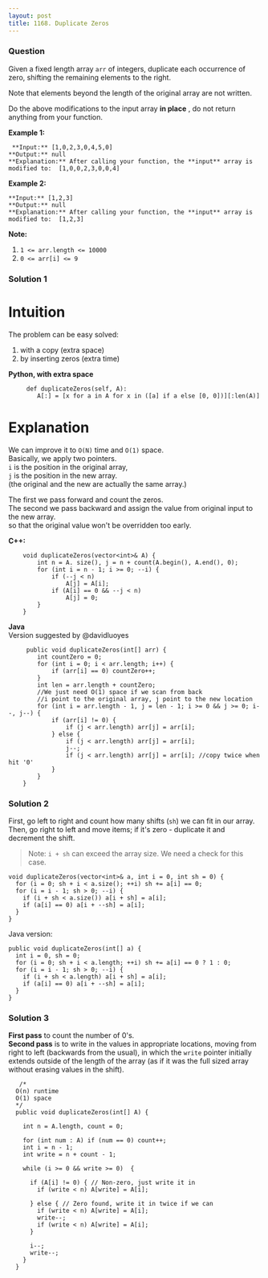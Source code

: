 ```yaml
---
layout: post
title: 1168. Duplicate Zeros
---
```

### Question
Given a fixed length array `arr` of integers, duplicate each occurrence of
zero, shifting the remaining elements to the right.

Note that elements beyond the length of the original array are not written.

Do the above modifications to the input array **in place** , do not return
anything from your function.



 **Example 1:**

    
    
     **Input:** [1,0,2,3,0,4,5,0]
    **Output:** null
    **Explanation:** After calling your function, the **input** array is modified to:  [1,0,0,2,3,0,0,4]
    

**Example 2:**

    
    
    **Input:** [1,2,3]
    **Output:** null
    **Explanation:** After calling your function, the **input** array is modified to:  [1,2,3]
    



 **Note:**

  1. `1 <= arr.length <= 10000`
  2. `0 <= arr[i] <= 9`

### Solution 1
#  **Intuition**

The problem can be easy solved:

  1. with a copy (extra space)
  2. by inserting zeros (extra time)  
  

 **Python, with extra space**

    
    
         def duplicateZeros(self, A):
            A[:] = [x for a in A for x in ([a] if a else [0, 0])][:len(A)]
    

  

# **Explanation**

We can improve it to `O(N)` time and `O(1)` space.  
Basically, we apply two pointers.  
`i` is the position in the original array,  
`j` is the position in the new array.  
(the original and the new are actually the same array.)

The first we pass forward and count the zeros.  
The second we pass backward and assign the value from original input to the
new array.  
so that the original value won't be overridden too early.  
  

**C++:**

    
    
        void duplicateZeros(vector<int>& A) {
            int n = A. size(), j = n + count(A.begin(), A.end(), 0);
            for (int i = n - 1; i >= 0; --i) {
                if (--j < n)
                    A[j] = A[i];
                if (A[i] == 0 && --j < n)
                    A[j] = 0;
            }
        }
    

**Java**  
Version suggested by @davidluoyes

    
    
         public void duplicateZeros(int[] arr) {
            int countZero = 0;
            for (int i = 0; i < arr.length; i++) {
                if (arr[i] == 0) countZero++;
            }
            int len = arr.length + countZero;
            //We just need O(1) space if we scan from back
            //i point to the original array, j point to the new location
            for (int i = arr.length - 1, j = len - 1; i >= 0 && j >= 0; i--, j--) {
                if (arr[i] != 0) {
                    if (j < arr.length) arr[j] = arr[i];
                } else {
                    if (j < arr.length) arr[j] = arr[i];
                    j--;
                    if (j < arr.length) arr[j] = arr[i]; //copy twice when hit '0'
                }
            }
        }
    


### Solution 2
First, go left to right and count how many shifts (`sh`) we can fit in our
array.  
Then, go right to left and move items; if it's zero - duplicate it and
decrement the shift.

> Note: `i + sh` can exceed the array size. We need a check for this case.

    
    
    void duplicateZeros(vector<int>& a, int i = 0, int sh = 0) {
      for (i = 0; sh + i < a.size(); ++i) sh += a[i] == 0;
      for (i = i - 1; sh > 0; --i) {
        if (i + sh < a.size()) a[i + sh] = a[i];
        if (a[i] == 0) a[i + --sh] = a[i];
      }
    }
    

Java version:

    
    
    public void duplicateZeros(int[] a) {
      int i = 0, sh = 0;
      for (i = 0; sh + i < a.length; ++i) sh += a[i] == 0 ? 1 : 0;
      for (i = i - 1; sh > 0; --i) {
        if (i + sh < a.length) a[i + sh] = a[i];
        if (a[i] == 0) a[i + --sh] = a[i];
      }
    }
    


### Solution 3
**First pass** to count the number of 0's.  
 **Second pass** is to write in the values in appropriate locations, moving
from right to left (backwards from the usual), in which the `write` pointer
initially extends outside of the length of the array (as if it was the full
sized array without erasing values in the shift).

    
    
       /*
      O(n) runtime
      O(1) space
      */
      public void duplicateZeros(int[] A) {
        
        int n = A.length, count = 0;
        
        for (int num : A) if (num == 0) count++;
        int i = n - 1;
        int write = n + count - 1;
        
        while (i >= 0 && write >= 0)  {
          
          if (A[i] != 0) { // Non-zero, just write it in
            if (write < n) A[write] = A[i];
            
          } else { // Zero found, write it in twice if we can
            if (write < n) A[write] = A[i];
            write--;
            if (write < n) A[write] = A[i];
          }
          
          i--;
          write--;
        }
      }
    



